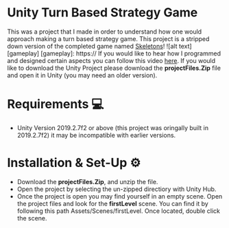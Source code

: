 # Unity Turn Based Strategy Game
This was a project that I made in order to understand how one would approach making a turn based strategy game. This project is a stripped down version of the completed game named [Skeletons](https://angusfan.itch.io/skeletons)!
![alt text][gameplay]
[gameplay]: https://
If you would like to hear how I programmed and designed certain aspects you can follow this video [here](https://www.youtube.com/watch?v=MNSQWPhalGQ).
If you would like to download the Unity Project please download the **projectFiles.Zip** file and open it in Unity (you may need an older version).
# Requirements 💻
- Unity Version 2019.2.7f2 or above (this project was oringally built in 2019.2.7f2) it may be incompatible with earlier versions.
# Installation & Set-Up ⚙️
- Download the **projectFiles.Zip**, and unzip the file.
- Open the project by selecting the un-zipped directiory with Unity Hub.
- Once the project is open you may find yourself in an empty scene. Open the project files and look for the **firstLevel** scene. You can find it by following this path Assets/Scenes/firstLevel. Once located, double click the scene.



